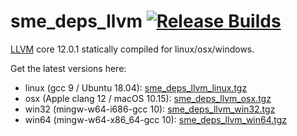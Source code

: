# sme_deps_llvm [![Release Builds](https://github.com/spatial-model-editor/sme_deps_llvm/actions/workflows/release.yml/badge.svg)](https://github.com/spatial-model-editor/sme_deps_llvm/actions/workflows/release.yml)

[LLVM](https://llvm.org/) core 12.0.1 statically compiled for linux/osx/windows.

Get the latest versions here:

  - linux (gcc 9 / Ubuntu 18.04): [sme_deps_llvm_linux.tgz](https://github.com/spatial-model-editor/sme_deps_llvm/releases/latest/download/sme_deps_llvm_linux.tgz)
  - osx (Apple clang 12 / macOS 10.15): [sme_deps_llvm_osx.tgz](https://github.com/spatial-model-editor/sme_deps_llvm/releases/latest/download/sme_deps_llvm_osx.tgz)
  - win32 (mingw-w64-i686-gcc 10): [sme_deps_llvm_win32.tgz](https://github.com/spatial-model-editor/sme_deps_llvm/releases/latest/download/sme_deps_llvm_win32.tgz) 
  - win64 (mingw-w64-x86_64-gcc 10): [sme_deps_llvm_win64.tgz](https://github.com/spatial-model-editor/sme_deps_llvm/releases/latest/download/sme_deps_llvm_win64.tgz)
